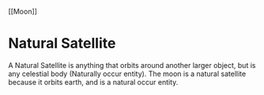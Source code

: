 [[Moon]]
# Natural Satellite
A Natural Satellite is anything that orbits around another larger object, but is any celestial body (Naturally occur entity). The moon is a natural satellite because it orbits earth, and is a natural occur entity.
